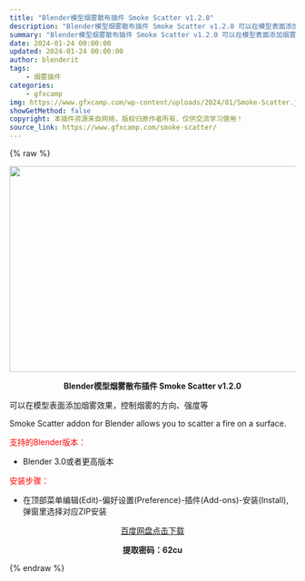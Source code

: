 ```yaml
---
title: "Blender模型烟雾散布插件 Smoke Scatter v1.2.0"
description: "Blender模型烟雾散布插件 Smoke Scatter v1.2.0 可以在模型表面添加烟雾效果，控制烟雾的方向、强度等 Smoke Scatter addon for Blender allow..."
summary: "Blender模型烟雾散布插件 Smoke Scatter v1.2.0 可以在模型表面添加烟雾效果，控制烟雾的方向、强度等 Smoke Scatter addon for Blender allow..."
date: 2024-01-24 00:00:00
updated: 2024-01-24 00:00:00
author: blenderit
tags: 
    - 烟雾插件
categories:
    - gfxcamp
img: https://www.gfxcamp.com/wp-content/uploads/2024/01/Smoke-Scatter.jpg
showGetMethod: false
copyright: 本插件资源来自网络，版权归原作者所有，仅供交流学习使用！
source_link: https://www.gfxcamp.com/smoke-scatter/
---
```


{% raw %}
<div><p><img decoding="async" class="aligncenter size-full wp-image-118101" src="https://www.gfxcamp.com/wp-content/uploads/2024/01/Smoke-Scatter.jpg" data-src="https://www.gfxcamp.com/wp-content/uploads/2024/01/Smoke-Scatter.jpg" alt="" width="640" height="363" data-srcset="https://www.gfxcamp.com/wp-content/uploads/2024/01/Smoke-Scatter.jpg 640w, https://www.gfxcamp.com/wp-content/uploads/2024/01/Smoke-Scatter-150x85.jpg 150w" data-sizes="(max-width: 640px) 100vw, 640px"></p><p style="text-align: center;"><strong>Blender模型烟雾散布插件 Smoke Scatter v1.2.0</strong></p><p data-pm-slice="1 1 []">可以在模型表面添加烟雾效果，控制烟雾的方向、强度等</p><p data-pm-slice="1 1 []">Smoke Scatter addon for Blender allows you to scatter a fire on a surface.</p><p style="text-align: left;"><span style="color: #ff0000;">支持的Blender版本：</span></p><ul>
<li style="text-align: left;">Blender 3.0或者更高版本</li>
</ul><p style="text-align: left;"><span style="color: #ff0000;">安装步骤：</span></p><ul>
<li>在顶部菜单编辑(Edit)-偏好设置(Preference)-插件(Add-ons)-安装(Install),弹窗里选择对应ZIP安装</li>
</ul><p style="text-align: center;"><a class="maxbutton-3 maxbutton maxbutton-baidu" target="_blank" rel="noopener" href="https://pan.baidu.com/s/1XfWSH8W5gia1K4RFUPW0Hw?pwd=62cu"><span class="mb-text">百度网盘点击下载</span></a></p><p style="text-align: center;"><strong>提取密码：62cu</strong></p></div>
<div style="display: none">gfxcamp</div>
{% endraw %}